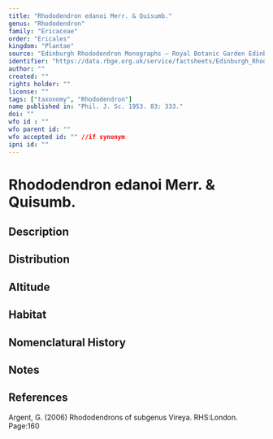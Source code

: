 ```yaml
---
title: "Rhododendron edanoi Merr. & Quisumb."
genus: "Rhododendron"
family: "Ericaceae"
order: "Ericales"
kingdom: "Plantae"
source: "Edinburgh Rhododendron Monographs – Royal Botanic Garden Edinburgh"
identifier: "https://data.rbge.org.uk/service/factsheets/Edinburgh_Rhododendron_Monographs.xhtml"
author: ""
created: ""
rights holder: ""
license: ""
tags: ["taxonomy", "Rhododendron"]
name published in: "Phil. J. Sc. 1953. 83: 333."
doi: ""
wfo id : ""
wfo parent id: ""
wfo accepted id: "" //if synonym                      
ipni id: ""
---
```


                       

# Rhododendron edanoi Merr. & Quisumb.

## Description


## Distribution


## Altitude


## Habitat


## Nomenclatural History

                       
## Notes


## References

Argent, G. (2006) Rhododendrons of subgenus Vireya. RHS:London. Page:160
